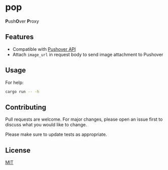 # pop

**P**ush**O**ver **P**roxy

## Features

* Compatible with [Pushover API](https://pushover.net/api)
* Attach `image_url` in request body to send image attachment to Pushover

## Usage

For help:

```bash
cargo run -- -h
```

## Contributing

Pull requests are welcome. For major changes, please open an issue first to discuss what you would like to change.

Please make sure to update tests as appropriate.

## License

[MIT](https://choosealicense.com/licenses/mit/)
